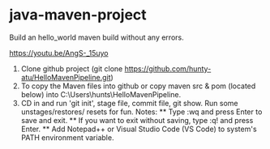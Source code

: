 # java-maven-project

Build an hello_world maven build without any errors.

https://youtu.be/AngS-_15uyo

1. Clone github project (git clone https://github.com/hunty-atu/HelloMavenPipeline.git)
2. To copy the Maven files into github or copy maven src & pom (located below) into C:\Users\hunts\HelloMavenPipeline.
3. CD in and run 'git init', stage file, commit file, git show. Run some unstages/restores/ resets for fun.
Notes:
** Type :wq and press Enter to save and exit.
** If you want to exit without saving, type :q! and press Enter.
** Add Notepad++ or Visual Studio Code (VS Code) to system's PATH environment variable.
